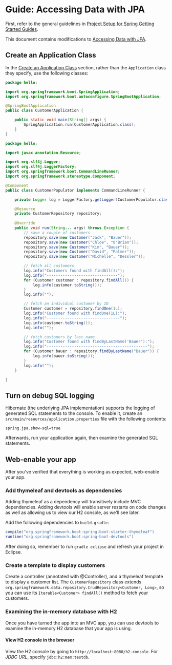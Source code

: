 # Guide: Accessing Data with JPA

First, refer to the general guidelines in [Project Setup for Spring Getting Started Guides](../project-setup).

This document contains modifications to [Accessing Data with JPA](https://spring.io/guides/gs/accessing-data-jpa/).

## Create an Application Class

In the [Create an Application Class](https://spring.io/guides/gs/accessing-data-jpa/#_create_an_application_class) section, rather than the `Application` class they specify, use the following classes:

```java
package hello;

import org.springframework.boot.SpringApplication;
import org.springframework.boot.autoconfigure.SpringBootApplication;

@SpringBootApplication
public class CustomerApplication {

	public static void main(String[] args) {
		SpringApplication.run(CustomerApplication.class);
	}
}
```

```java
package hello;

import javax.annotation.Resource;

import org.slf4j.Logger;
import org.slf4j.LoggerFactory;
import org.springframework.boot.CommandLineRunner;
import org.springframework.stereotype.Component;

@Component
public class CustomerPopulator implements CommandLineRunner {

	private Logger log = LoggerFactory.getLogger(CustomerPopulator.class);

	@Resource
	private CustomerRepository repository;
	
	@Override
	public void run(String... args) throws Exception {
		// save a couple of customers
		repository.save(new Customer("Jack", "Bauer"));
		repository.save(new Customer("Chloe", "O'Brian"));
		repository.save(new Customer("Kim", "Bauer"));
		repository.save(new Customer("David", "Palmer"));
		repository.save(new Customer("Michelle", "Dessler"));

		// fetch all customers
		log.info("Customers found with findAll():");
		log.info("-------------------------------");
		for (Customer customer : repository.findAll()) {
			log.info(customer.toString());
		}
		log.info("");

		// fetch an individual customer by ID
		Customer customer = repository.findOne(1L);
		log.info("Customer found with findOne(1L):");
		log.info("--------------------------------");
		log.info(customer.toString());
		log.info("");

		// fetch customers by last name
		log.info("Customer found with findByLastName('Bauer'):");
		log.info("--------------------------------------------");
		for (Customer bauer : repository.findByLastName("Bauer")) {
			log.info(bauer.toString());
		}
		log.info("");
	}

}
```

## Turn on debug SQL logging

Hibernate (the underlying JPA implementation) supports the logging of generated SQL statements to the console. To enable it, create an `src/main/resources/application.properties` file with the following contents:

```properties
spring.jpa.show-sql=true
```

Afterwards, run your application again, then examine the generated SQL statements.

## Web-enable your app

After you've verified that everything is working as expected, web-enable your app.

### Add thymeleaf and devtools as dependencies

Adding thymeleaf as a dependency will transitively include MVC dependencies. Adding devtools will enable server restarts on code changes as well as allowing us to view our H2 console, as we'll see later.

Add the following dependencies to `build.gradle`:

```gradle
compile("org.springframework.boot:spring-boot-starter-thymeleaf")
runtime("org.springframework.boot:spring-boot-devtools")
```

After doing so, remember to run `gradle eclipse` and refresh your project in Eclipse.

### Create a template to display customers

Create a controller (annotated with @Controller), and a thymeleaf template to display a customer list. The `CustomerRepository` class extends `org.springframework.data.repository.CrudRepository<Customer, Long>`, so you can use its `Iterable<Customer> findAll()` method to fetch your customers.

### Examining the in-memory database with H2

Once you have turned the app into an MVC app, you can use devtools to examine the in-memory H2 database that your app is using.

#### View H2 console in the browser

View the H2 console by going to `http://localhost:8080/h2-console`. For *JDBC URL*, specify `jdbc:h2:mem:testdb`.

